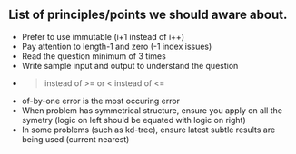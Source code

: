 ## List of principles/points we should aware about.

* Prefer to use immutable (i+1 instead of i++)
* Pay attention to length-1 and zero (-1 index issues)
* Read the question minimum of 3 times
* Write sample input and output to understand the question
* > instead of >= or < instead of <=
* of-by-one error is the most occuring error
* When problem has symmetrical structure, ensure you apply on all the symetry (logic on left should be equated with logic on right)
* In some problems (such as kd-tree), ensure latest subtle results are being used (current nearest)